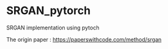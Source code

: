 # SRGAN_pytorch
SRGAN implementation using pytoch

The origin paper : https://paperswithcode.com/method/srgan
